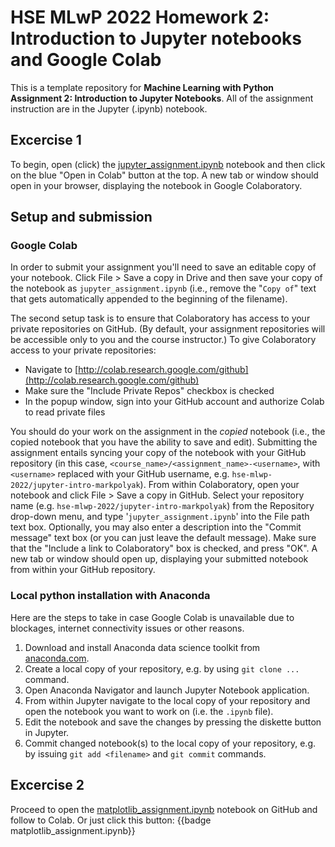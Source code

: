 # HSE MLwP 2022 Homework 2: Introduction to Jupyter notebooks and Google Colab

This is a template repository for **Machine Learning with Python Assignment 2: Introduction to Jupyter Notebooks**.  All of the assignment instruction are in the Jupyter (.ipynb) notebook. 

## Excercise 1
To begin, open (click) the [jupyter_assignment.ipynb](jupyter_assignment.ipynb) notebook and then click on the blue "Open in Colab" button at the top.  A new tab or window should open in your browser, displaying the notebook in Google Colaboratory.

## Setup and submission

### Google Colab
In order to submit your assignment you'll need to save an editable copy of your notebook.  Click File > Save a copy in Drive and then save your copy of the notebook as `jupyter_assignment.ipynb` (i.e., remove the "`Copy of`" text that gets automatically appended to the beginning of the filename).

The second setup task is to ensure that Colaboratory has access to your private repositories on GitHub. (By default, your assignment repositories will be accessible only to you and the course instructor.) To give Colaboratory access to your private repositories:
- Navigate to [http://colab.research.google.com/github](http://colab.research.google.com/github)
- Make sure the "Include Private Repos" checkbox is checked
- In the popup window, sign into your GitHub account and authorize Colab to read private files

You should do your work on the assignment in the *copied* notebook (i.e., the copied notebook that you have the ability to save and edit). Submitting the assignment entails syncing your copy of the notebook with your GitHub repository (in this case, `<course_name>/<assignment_name>-<username>`, with `<username>` replaced with your GitHub username, e.g. `hse-mlwp-2022/jupyter-intro-markpolyak`). From within Colaboratory, open your notebook and click File > Save a copy in GitHub.  Select your repository name (e.g. `hse-mlwp-2022/jupyter-intro-markpolyak`) from the Repository drop-down menu, and type '`jupyter_assignment.ipynb`' into the File path text box.  Optionally, you may also enter a description into the "Commit message" text box (or you can just leave the default message).  Make sure that the "Include a link to Colaboratory" box is checked, and press "OK".  A new tab or window should open up, displaying your submitted notebook from within your GitHub repository.

### Local python installation with Anaconda
Here are the steps to take in case Google Colab is unavailable due to blockages, internet connectivity issues or other reasons.

1. Download and install Anaconda data science toolkit from [anaconda.com](https://www.anaconda.com/products/individual).
2. Create a local copy of your repository, e.g. by using `git clone ...` command.
3. Open Anaconda Navigator and launch Jupyter Notebook application.
4. From within Jupyter navigate to the local copy of your repository and open the notebook you want to work on (i.e. the `.ipynb` file).
5. Edit the notebook and save the changes by pressing the diskette button in Jupyter.
6. Commit changed notebook(s) to the local copy of your repository, e.g. by issuing `git add <filename>` and `git commit` commands.

## Excercise 2
Proceed to open the [matplotlib_assignment.ipynb](matplotlib_assignment.ipynb) notebook on GitHub and follow to Colab. Or just click this button: {{badge matplotlib_assignment.ipynb}}